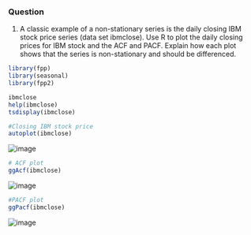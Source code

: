 ### Question
1. A classic example of a
non-stationary series is the daily closing IBM stock price series (data
set ibmclose).
Use R to plot the daily closing prices for IBM stock and the ACF and PACF.
Explain how each plot shows that the series is non-stationary and should be
differenced.

```r
library(fpp)
library(seasonal)
library(fpp2)

ibmclose
help(ibmclose)
tsdisplay(ibmclose)

#Closing IBM stock price
autoplot(ibmclose)
```
![image](https://github.com/user-attachments/assets/800f8efa-fe9c-4299-bea4-794433e893e7)

```r
# ACF plot
ggAcf(ibmclose)
```
![image](https://github.com/user-attachments/assets/d091a5b5-3579-4bc3-9218-11a02c932302)

```r
#PACF plot
ggPacf(ibmclose)
```
![image](https://github.com/user-attachments/assets/dd63e9ca-3b85-4a32-8336-3f0176f1f59a)
